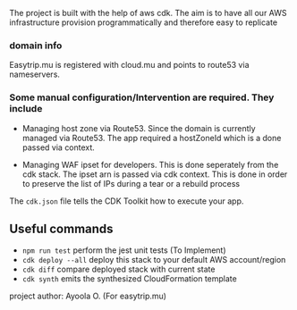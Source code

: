 The project is built with the help of aws cdk. The aim is to have all our AWS infrastructure provision programmatically and therefore easy to replicate

### domain info
Easytrip.mu is registered with cloud.mu and points to route53 via nameservers. 

### Some manual configuration/Intervention are required. They include
- Managing host zone via Route53. Since the domain is currently managed via Route53. The app required a hostZoneId which is a done passed via context.

- Managing WAF ipset for developers. This is done seperately from the cdk stack. The ipset arn is passed via cdk context. This is done in order to preserve the list of IPs during a tear or a rebuild process 


The `cdk.json` file tells the CDK Toolkit how to execute your app.

## Useful commands

* `npm run test`    perform the jest unit tests (To Implement)
* `cdk deploy --all`      deploy this stack to your default AWS account/region
* `cdk diff`        compare deployed stack with current state
* `cdk synth`       emits the synthesized CloudFormation template


project author: Ayoola O. (For easytrip.mu)
